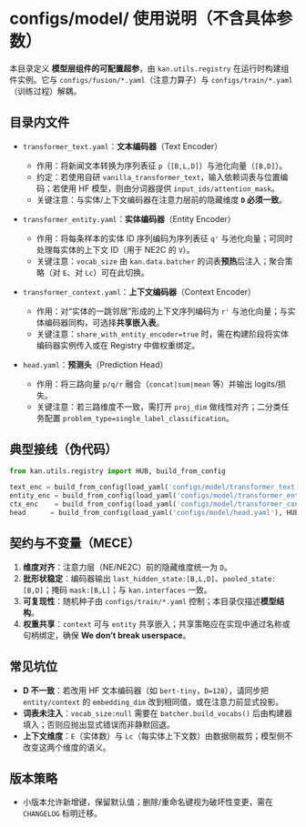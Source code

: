 # configs/model/ 使用说明（不含具体参数）

本目录定义 **模型层组件的可配置超参**，由 `kan.utils.registry` 在运行时构建组件实例。它与 `configs/fusion/*.yaml`（注意力算子）与 `configs/train/*.yaml`（训练过程）解耦。

## 目录内文件

- `transformer_text.yaml`：**文本编码器**（Text Encoder）
  - 作用：将新闻文本转换为序列表征 `p`（`[B,L,D]`）与池化向量（`[B,D]`）。
  - 约定：若使用自研 `vanilla_transformer_text`，输入依赖词表与位置编码；若使用 HF 模型，则由分词器提供 `input_ids/attention_mask`。
  - 关键注意：与实体/上下文编码器在注意力层前的隐藏维度 **`D` 必须一致**。

- `transformer_entity.yaml`：**实体编码器**（Entity Encoder）
  - 作用：将每条样本的实体 ID 序列编码为序列表征 `q'` 与池化向量；可同时处理每实体的上下文 ID（用于 NE2C 的 `V`）。
  - 关键注意：`vocab_size` 由 `kan.data.batcher` 的词表**预热**后注入；聚合策略（对 `E`、对 `Lc`）可在此切换。

- `transformer_context.yaml`：**上下文编码器**（Context Encoder）
  - 作用：对“实体的一跳邻居”形成的上下文序列编码为 `r'` 与池化向量；与实体编码器同构，可选择**共享嵌入表**。
  - 关键注意：`share_with_entity_encoder=true` 时，需在构建阶段将实体编码器实例传入或在 Registry 中做权重绑定。

- `head.yaml`：**预测头**（Prediction Head）
  - 作用：将三路向量 `p/q/r` 融合（`concat|sum|mean` 等）并输出 logits/损失。
  - 关键注意：若三路维度不一致，需打开 `proj_dim` 做线性对齐；二分类任务配置 `problem_type=single_label_classification`。

## 典型接线（伪代码）

```python
from kan.utils.registry import HUB, build_from_config

text_enc = build_from_config(load_yaml('configs/model/transformer_text.yaml'), HUB.get('text_encoder'))
entity_enc = build_from_config(load_yaml('configs/model/transformer_entity.yaml'), HUB.get('entity_encoder'))
ctx_enc    = build_from_config(load_yaml('configs/model/transformer_context.yaml'), HUB.get('context_encoder'))
head      = build_from_config(load_yaml('configs/model/head.yaml'), HUB.get('head'))
```

## 契约与不变量（MECE）

1. **维度对齐**：注意力层（NE/NE2C）前的隐藏维度统一为 `D`。
2. **批形状稳定**：编码器输出 `last_hidden_state:[B,L,D]`、`pooled_state:[B,D]`；掩码 `mask:[B,L]`；与 `kan.interfaces` 一致。
3. **可复现性**：随机种子由 `configs/train/*.yaml` 控制；本目录仅描述**模型结构**。
4. **权重共享**：`context` 可与 `entity` 共享嵌入；共享策略应在实现中通过名称或句柄绑定，确保 **We don’t break userspace**。

## 常见坑位

- **D 不一致**：若改用 HF 文本编码器（如 `bert-tiny`，`D=128`），请同步把 `entity/context` 的 `embedding_dim` 改到相同值，或在注意力前显式投影。
- **词表未注入**：`vocab_size:null` 需要在 `batcher.build_vocabs()` 后由构建器填入；否则应抛出显式错误而非静默回退。
- **上下文维度**：`E`（实体数）与 `Lc`（每实体上下文数）由数据侧裁剪；模型侧不改变这两个维度的语义。

## 版本策略

- 小版本允许新增键，保留默认值；删除/重命名键视为破坏性变更，需在 `CHANGELOG` 标明迁移。
